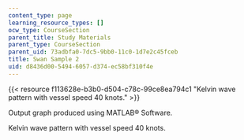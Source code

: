 ```yaml
---
content_type: page
learning_resource_types: []
ocw_type: CourseSection
parent_title: Study Materials
parent_type: CourseSection
parent_uid: 73adbfa0-7dc5-9bb0-11c0-1d7e2c45fceb
title: Swan Sample 2
uid: d8436d00-5494-6057-d374-ec58bf310f4e
---
```


{{< resource f113628e-b3b0-d504-c78c-99ce8ea794c1 "Kelvin wave pattern with vessel speed 40 knots." >}}

Output graph produced using MATLAB® Software.

Kelvin wave pattern with vessel speed 40 knots.